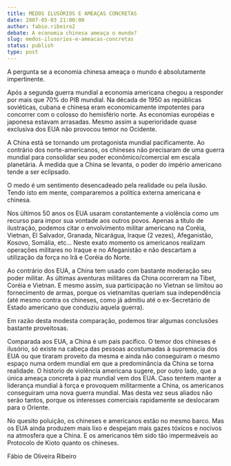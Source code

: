 ```yaml
---
title: MEDOS ILUSÓRIOS E AMEAÇAS CONCRETAS
date: 2007-05-03 21:00:00
author: fabio.ribeiro2
debate: A economia chinesa ameaça o mundo?
slug: medos-ilusorios-e-ameacas-concretas
status: publish 
type: post
---
```


  

  

A pergunta se a economia chinesa ameaça o mundo é absolutamente impertinente.   

  

  

Após a segunda guerra mundial a economia americana chegou a responder por mais que 70% do PIB mundial. Na década de 1950 as repúblicas soviéticas, cubana e chinesa eram economicamente impotentes para concorrer com o colosso do hemisfério norte. As economias européias e japonesa estavam arrasadas. Mesmo assim a superioridade quase exclusiva dos EUA não provocou temor no Ocidente.  

  

  

A China está se tornando um protagonista mundial pacificamente. Ao contrário dos norte-americanos, os chineses não precisaram de uma guerra mundial para consolidar seu poder econômico/comercial em escala planetária. À medida que a China se levanta, o poder do império americano tende a ser eclipsado.  

  

  

O medo é um sentimento desencadeado pela realidade ou pela ilusão. Tendo isto em mente, compararemos a política externa americana e chinesa.  

  

  

Nos últimos 50 anos os EUA usaram constantemente a violência como um recurso para impor sua vontade aos outros povos. Apenas a título de ilustração, podemos citar o envolvimento militar americano na Coréia, Vietnan, El Salvador, Granada, Nicarágua, Iraque (2 vezes), Afeganistão, Kosovo, Somália, etc... Neste exato momento os americanos realizam operações militares no Iraque e no Afeganistão e não descartam a utilização da força no Irã e Coréia do Norte.  

  

  

Ao contrário dos EUA, a China tem usado com bastante moderação seu poder militar. As últimas aventuras militares da China ocorreram na Tibet, Coréia e Vietnan. E mesmo assim, sua participação no Vietnan se limitou ao fornecimento de armas, porque os vietnamitas queriam sua independência (até mesmo contra os chineses, como já admitiu até o ex-Secretário de Estado americano que conduziu aquela guerra).   

  

  

Em razão desta modesta comparação, podemos tirar algumas conclusões bastante proveitosas.   

  

  

Comparada aos EUA, a China é um pais pacífico. O temor dos chineses é ilusório, só existe na cabeça das pessoas acostumadas à supremacia dos EUA ou que tiraram proveito da mesma e ainda não conseguiram o mesmo espaço numa ordem mundial em que a predominância da China se torna realidade. O historio de violência americana sugere, por outro lado, que a única ameaça concreta à paz mundial vem dos EUA. Caso tentem manter a liderança mundial à força e provoquem militarmente a China, os americanos conseguiram uma nova guerra mundial. Mas desta vez seus aliados não serão tantos, porque os interesses comerciais rapidamente se deslocaram para o Oriente.  

  

  

No quesito poluição, os chineses e americanos estão no mesmo barco. Mas os EUA ainda produzem mais lixo e despejam mais gazes tóxicos e nocivos na atmosfera que a China. E os americanos têm sido tão impermeáveis ao Protocolo de Kioto quanto os chineses.  

  

  

  

Fábio de Oliveira Ribeiro
